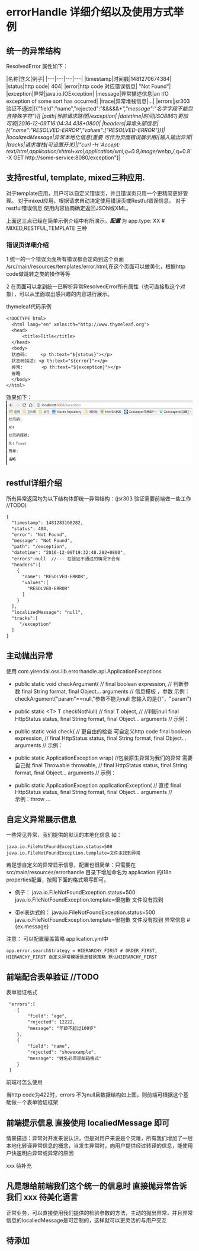 # errorHandle 详细介绍以及使用方式举例


## 统一的异常结构

  ResolvedError 属性如下：
   
  |名称|含义|例子|
  |---|---|---|---|
  |timestamp|时间戳|1481270674384|
  |status|http code| 404|
  |error|http code 对应错误信息| "Not Found"|
  |exception|异常|java.io.IOException|
  |message|异常描述信息|an I/O exception of some sort has occurred|
  |trace|异常堆栈信息|...|
  |errors|jsr303验证不通过|[{"field":"name","rejected":"&&&&&***","message":"名字字段不能包含特殊字符"}]|
  |path|当前请求路径|/exception|
  |datetime|时间(ISO8861)更加可观|2016-12-09T16:04:34.438+0800|
  |headers|异常头部信息|[{"name":"RESOLVED-ERROR","values":["RESOLVED-ERROR"]}]|
  |localizedMessage|异常本地化信息(重要 可作为页面错误展示用)|输入输出异常|
  |tracks|请求堆栈(可设置开关)|["curl  -H 'Accept: text/html,application/xhtml+xml,application/xml;q=0.9,image/webp,*/*;q=0.8' -X GET http://some-service:8080/exception"]|
   
## 支持restful, template, mixed三种应用.

>
对于template应用，用户可以自定义错误页，并且错误页只用一个更精简更好管理。
对于mixed应用，根据请求自动决定使用错误页或Restful错误信息。
对于restful错误信息 使用内容协商确定返回JSON或XML。

上面这三点已经在简单示例介绍中有所演示。***配置*** 为 app.type: XX  # MIXED,RESTFUL,TEMPLATE 三种 


### 错误页详细介绍

1 统一的一个错误页面所有错误都会定向到这个页面 /src/main/resources/templates/error.html,在这个页面可以做美化，根据http code做跳转之类的操作等等

2 在页面可以拿到统一已解析异常ResolvedError所有属性（也可直接取这个对象），可以从里面取出感兴趣的内容进行展示。

  thymeleaf代码示例
  
    <!DOCTYPE html>
      <html lang="en" xmlns:th="http://www.thymeleaf.org">
      <head>
          <title>Title</title>
      </head>
      <body>
      状态码:     <p th:text="${status}"></p>
      状态码描述: <p th:text="${error}"></p>
      异常:       <p th:text="${exception}"></p>
      省略
      </body>
    </html>
  
  效果如下：
  ![如图](images/show_error_attribute.png)
  
## restful详细介绍  

所有异常返回均为以下结构体即统一异常结构：(jsr303 验证需要前端做一些工作 //TODO)


    {
      "timestamp": 1481283168282,
      "status": 404,
      "error": "Not Found",
      "message": "Not Found",
      "path": "/exception",
      "datetime": "2016-12-09T19:32:48.282+0800",
      "errors":null  //--- 在验证不通过的情况下会有
      "headers":[
        {
          "name": "RESOLVED-ERROR",
          "values":[
            "RESOLVED-ERROR"
          ]
        }
      ],
      "localizedMessage": "null",
      "tracks":[
         "/exception"
      ]
    }

  
## 主动抛出异常

使用 com.yirendai.oss.lib.errorhandle.api.ApplicationExceptions

-   public static void checkArgument( //
        final boolean expression, // 判断参数
        final String format, final Object... arguments // 信息模板 ，参数
    示例：   checkArgument("param"==null,"参数不能为null 您输入的是{}"，"param") 

-   public static &lt;T&gt; T checkNotNull( //
        final T object, //  //判断null
        final HttpStatus status, final String format, final Object... arguments //
    示例：

-   public static void check( // 更自由的检查 可自定义http code 
       final boolean expression, //
       final HttpStatus status, final String format, final Object... arguments //
    示例：
       
-   public static ApplicationException wrap( //包装原生异常为我们的异常 需要自己抛
       final Throwable throwable, //
       final HttpStatus status, final String format, final Object... arguments // 
    示例：
      
-   public static ApplicationException applicationException( // 直接
       final HttpStatus status, final String format, final Object... arguments //  
    示例：throw ...
                   
## 自定义异常展示信息
                   
一些常见异常，我们提供的默认的本地化信息 如： 

    java.io.FileNotFoundException.status=500
    java.io.FileNotFoundException.template=文件未找到异常

若是想自定义的异常显示信息，配置也很简单：只需要在 src/main/resources/errorhandle 目录下增加命名为 application 的i18n properties配置，按照下面的格式填写即可。

 - 例子：
     java.io.FileNotFoundException.status=500
     java.io.FileNotFoundException.template=很抱歉 文件没有找到
 
 - 带el表达式的：
     java.io.FileNotFoundException.status=500
     java.io.FileNotFoundException.template=很抱歉 文件没有找到 异常信息 #{ex.message}
 
注意： 可以配置覆盖策略 application.yml中

    app.error.searchStrategy = HIERARCHY_FIRST # ORDER_FIRST, HIERARCHY_FIRST 自定义异常模板信息替换策略 默认HIERARCHY_FIRST
 
## 前端配合表单验证 //TODO
 
 表单验证格式
 
     "errors":[
        {
            "field": "age",
            "rejected": 12222,
            "message": "年龄不超过100岁"
        },
        {
            "field": "name",
            "rejected": "showexample",
            "message": "姓名必须是邮箱格式"
        }
     ]
 
 
 
 前端可怎么使用 
 
 当http code为422时，errors 不为null且数据结构如上图，则前端可根据这个基础做一个表单验证框架
 
## 前端提示信息 直接使用 localiedMessage 即可
 
  情景描述：异常对开发来说认识，但是对用户来说是个灾难，所有我们增加了一层本地化转译异常信息的概念，当发生异常时，向用户提供经过转译的信息，能使用户快速明白异常或异常的原因
    
   
  xxx 待补充
   
## 凡是想给前端我们这个统一的信息时 直接抛异常告诉我们 xxx 待美化语言
   
   正常业务，可以直接使用我们提供的检验参数的方法，主动的抛出异常，并且异常信息的localiedMessage是可定制的，这样就可以更灵活的与用户交互
   
   
## 待添加  
   

   
   
 
 

                  
